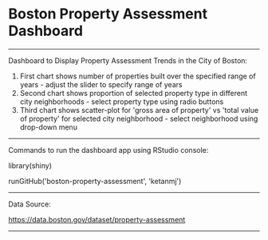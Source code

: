 # Boston Property Assessment Dashboard
---------------------------------------------------------------------

Dashboard to Display Property Assessment Trends in the City of Boston:

1. First chart shows number of properties built over the specified range of years - adjust the slider to specify range of years
2. Second chart shows proportion of selected property type in different city neighborhoods - select property type using radio buttons
3. Third chart shows scatter-plot for 'gross area of property' vs 'total value of property' for selected city neighborhood - select neighborhood using drop-down menu

---------------------------------------------------------------------

Commands to run the dashboard app using RStudio console:

library(shiny)

runGitHub('boston-property-assessment', 'ketanmj')

---------------------------------------------------------------------

Data Source:

https://data.boston.gov/dataset/property-assessment

---------------------------------------------------------------------
